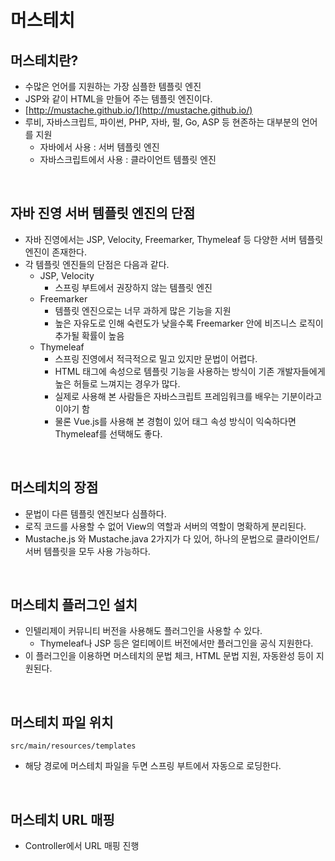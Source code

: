 # 머스테치

## 머스테치란?

- 수많은 언어를 지원하는 가장 심플한 템플릿 엔진
- JSP와 같이 HTML을 만들어 주는 템플릿 엔진이다.
- [http://mustache.github.io/](http://mustache.github.io/)
- 루비, 자바스크립트, 파이썬, PHP, 자바, 펄, Go, ASP 등 현존하는 대부분의 언어를 지원
  - 자바에서 사용 : 서버 템플릿 엔진
  - 자바스크립트에서 사용 : 클라이언트 템플릿 엔진

<br>

## 자바 진영 서버 템플릿 엔진의 단점

- 자바 진영에서는 JSP, Velocity, Freemarker, Thymeleaf 등 다양한 서버 템플릿 엔진이 존재한다.
- 각 템플릿 엔진들의 단점은 다음과 같다.
  - JSP, Velocity
    - 스프링 부트에서 권장하지 않는 템플릿 엔진
  - Freemarker
    - 템플릿 엔진으로는 너무 과하게 많은 기능을 지원
    - 높은 자유도로 인해 숙련도가 낮을수록 Freemarker 안에 비즈니스 로직이 추가될 확률이 높음
  - Thymeleaf
    - 스프링 진영에서 적극적으로 밀고 있지만 문법이 어렵다.
    - HTML 태그에 속성으로 템플릿 기능을 사용하는 방식이 기존 개발자들에게 높은 허들로 느껴지는 경우가 많다.
    - 실제로 사용해 본 사람들은 자바스크립트 프레임워크를 배우는 기분이라고 이야기 함
    - 물론 Vue.js를 사용해 본 경험이 있어 태그 속성 방식이 익숙하다면 Thymeleaf를 선택해도 좋다.
    
<br>

## 머스테치의 장점

- 문법이 다른 템플릿 엔진보다 심플하다.
- 로직 코드를 사용할 수 없어 View의 역할과 서버의 역할이 명확하게 분리된다.
- Mustache.js 와 Mustache.java 2가지가 다 있어, 하나의 문법으로 클라이언트/서버 템플릿을 모두 사용 가능하다.

<br>

## 머스테치 플러그인 설치

- 인텔리제이 커뮤니티 버전을 사용해도 플러그인을 사용할 수 있다.
  - Thymeleaf나 JSP 등은 얼티메이트 버전에서만 플러그인을 공식 지원한다.
- 이 플러그인을 이용하면 머스테치의 문법 체크, HTML 문법 지원, 자동완성 등이 지원된다.

<br>

## 머스테치 파일 위치

`src/main/resources/templates`

- 해당 경로에 머스테치 파일을 두면 스프링 부트에서 자동으로 로딩한다.

<br>

## 머스테치 URL 매핑

- Controller에서 URL 매핑 진행